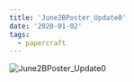 ```yaml
---
title: 'June2BPoster_Update0'
date: '2020-01-02'
tags:
  - papercraft
---
```


![June2BPoster_Update0](/images/matisse_website_images/June2BPoster_Update0.jpg)
